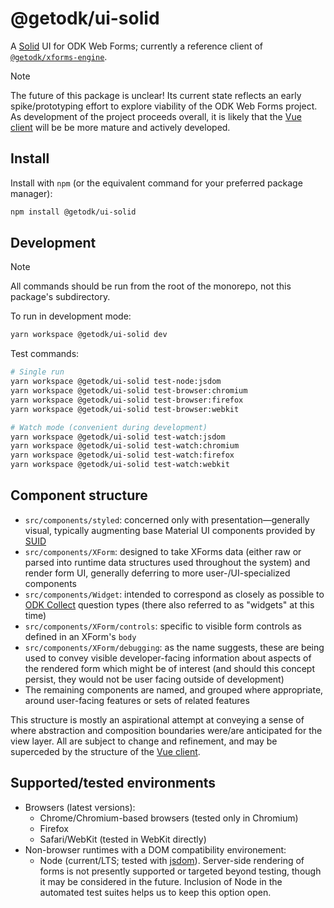 # @getodk/ui-solid

A [Solid](https://www.solidjs.com/) UI for ODK Web Forms; currently a reference client of [`@getodk/xforms-engine`][xforms-engine].

> [!NOTE]
> The future of this package is unclear! Its current state reflects an early spike/prototyping effort to explore viability of the ODK Web Forms project. As development of the project proceeds overall, it is likely that the [Vue client](../web-forms/) will be be more mature and actively developed.

## Install

Install with `npm` (or the equivalent command for your preferred package manager):

```sh
npm install @getodk/ui-solid
```

## Development

> [!NOTE]
> All commands should be run from the root of the monorepo, not this package's subdirectory.

To run in development mode:

```sh
yarn workspace @getodk/ui-solid dev
```

Test commands:

```sh
# Single run
yarn workspace @getodk/ui-solid test-node:jsdom
yarn workspace @getodk/ui-solid test-browser:chromium
yarn workspace @getodk/ui-solid test-browser:firefox
yarn workspace @getodk/ui-solid test-browser:webkit

# Watch mode (convenient during development)
yarn workspace @getodk/ui-solid test-watch:jsdom
yarn workspace @getodk/ui-solid test-watch:chromium
yarn workspace @getodk/ui-solid test-watch:firefox
yarn workspace @getodk/ui-solid test-watch:webkit
```

## Component structure

- `src/components/styled`: concerned only with presentation—generally visual, typically augmenting base Material UI components provided by [SUID](https://suid.io/)
- `src/components/XForm`: designed to take XForms data (either raw or parsed into runtime data structures used throughout the system) and render form UI, generally deferring to more user-/UI-specialized components
- `src/components/Widget`: intended to correspond as closely as possible to [ODK Collect](https://docs.getodk.org/form-question-types/) question types (there also referred to as "widgets" at this time)
- `src/components/XForm/controls`: specific to visible form controls as defined in an XForm's `body`
- `src/components/XForm/debugging`: as the name suggests, these are being used to convey visible developer-facing information about aspects of the rendered form which might be of interest (and should this concept persist, they would not be user facing outside of development)
- The remaining components are named, and grouped where appropriate, around user-facing features or sets of related features

This structure is mostly an aspirational attempt at conveying a sense of where abstraction and composition boundaries were/are anticipated for the view layer. All are subject to change and refinement, and may be superceded by the structure of the [Vue client][vue-client].

## Supported/tested environments

- Browsers (latest versions):
  - Chrome/Chromium-based browsers (tested only in Chromium)
  - Firefox
  - Safari/WebKit (tested in WebKit directly)
- Non-browser runtimes with a DOM compatibility environement:
  - Node (current/LTS; tested with [jsdom](https://github.com/jsdom/jsdom)). Server-side rendering of forms is not presently supported or targeted beyond testing, though it may be considered in the future. Inclusion of Node in the automated test suites helps us to keep this option open.

[xforms-engine]: ../xforms-engine/
[vue-client]: ../web-forms/
